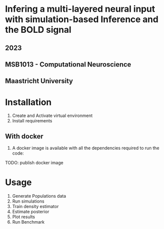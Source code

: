 # Infering a multi-layered neural input with simulation-based Inference and the BOLD signal
## 2023 
## MSB1013 - Computational Neuroscience
## Maastricht University

# Installation 

1. Create and Activate virtual environment
2. Install requirements 

## With docker

1. A docker image is available with all the dependencies required to run the code: 

TODO: publish docker image 

# Usage 

1. Generate Populations data 
2. Run simulations
3. Train density estimator
4. Estimate posterior
5. Plot results
6. Run Benchmark 